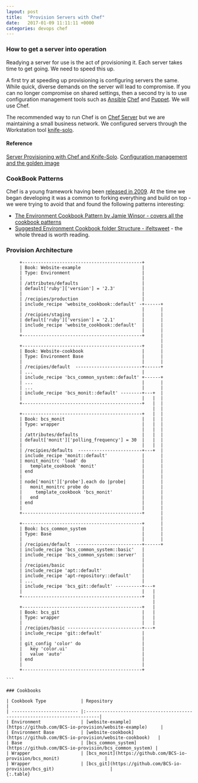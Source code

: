 ```yaml
---
layout: post
title:  "Provision Servers with Chef"
date:   2017-01-09 11:11:11 +0000
categories: devops chef
---
```


### How to get a server into operation
Readying a server for use is the act of provisioning it. Each server takes time to get going. We need to speed this up.

A first try at speeding up provisioning is configuring servers the same. While quick, diverse demands on the server will lead to compromise. If you can no longer compromise on shared settings, then a second try is to use configuration management tools such as [Ansible](https://www.ansible.com/) [Chef](https://www.chef.io/chef/) and [Puppet](https://puppet.com/). We will use Chef.

The recommended way to run Chef is on [Chef Server](https://docs.chef.io/server_components.html) but we are maintaining a small business network. We configured servers through the Workstation tool [knife-solo](https://matschaffer.github.io/knife-solo/).

#### Reference
[Server Provisioning with Chef and Knife-Solo](https://jenssegers.com/55/server-provisioning-with-chef-and-knife-solo). 
[Configuration management and the golden image](http://russell.ballestrini.net/configuration-management-and-the-golden-image/)

### CookBook Patterns
Chef is a young framework having been [released in 2009](https://en.wikipedia.org/wiki/Chef_(software)). At the time we began developing it was a common to forking everything and build on top - we were trying to avoid that and found the following patterns interesting:
 * [The Environment Cookbook Pattern by Jamie Winsor - covers all the cookbook patterns](http://blog.vialstudios.com/the-environment-cookbook-pattern/)
 * [Suggested Environment Cookbook folder Structure - ifeltsweet](https://github.com/berkshelf/berkshelf/issues/535) - the whole thread is worth reading. 

### Provision Architecture



````
     +---------------------------------------------+     
     | Book: Website-example                       |
     | Type: Environment                           |
     |                                             |
     | /attributes/defaults                        |
     | default['ruby']['version'] = '2.3'          |
     |                                             |
     | /recipies/production                        |
     | include_recipe 'website_cookbook::default' -+------+
     |                                             |      |
     | /recipies/staging                           |      |
     | default['ruby']['version'] = '2.1'          |      |
     | include_recipe 'website_cookbook::default'  |      |
     |                                             |      |
     +---------------------------------------------+      |
                                                          |
     +---------------------------------------------+      |
     | Book: Website-cookbook                      |      |
     | Type: Environment Base                      |      |
     |                                             |      |
     | /recipies/default  -------------------------+------+
     | ...                                         |
     | include_recipe 'bcs_common_system::default' +------+
     | ...                                         |      |
     | ...                                         |      |
     | include_recipe 'bcs_monit::default' --------+---+  |
     |                                             |   |  |
     +---------------------------------------------+   |  |
                                                       |  |
     +---------------------------------------------+   |  |
     | Book: bcs_monit                             |   |  |
     | Type: wrapper                               |   |  |
     |                                             |   |  |
     | /attributes/defaults                        |   |  |
     | default['monit']['polling_frequency'] = 30  |   |  |
     |                                             |   |  |
     | /recipies/defaults  ------------------------+---+  |
     | include_recipe 'monit::default'             |      |
     | monit_monitrc 'load' do                     |      |
     |   template_cookbook 'monit'                 |      |
     | end                                         |      |
     |                                             |      |
     | node['monit']['probe'].each do |probe|      |      |
     |   monit_monitrc probe do                    |      |
     |     template_cookbook 'bcs_monit'           |      |
     |   end                                       |      |
     | end                                         |      |
     |                                             |      |
     +---------------------------------------------+      |
                                                          |
     +---------------------------------------------+      |
     | Book: bcs_common_system                     |      |
     | Type: Base                                  |      |
     |                                             |      |
     | /recipies/default  -------------------------+------+
     | include_recipe 'bcs_common_system::basic'   |
     | include_recipe 'bcs_common_system::server'  |
     |                                             |
     | /recipies/basic                             |
     | include_recipe 'apt::default'               |
     | include_recipe 'apt-repository::default'    |
     | ...                                         |
     | include_recipe 'bcs_git::default' ----------+---+
     |                                             |   |
     +---------------------------------------------+   |
                                                       |
     +---------------------------------------------+   |
     | Book: bcs_git                               |   |
     | Type: wrapper                               |   |
     |                                             |   |
     | /recipies/basic ----------------------------+---+
     | include_recipe 'git::default'               |
     |                                             |
     | git_config 'color' do                       |
     |   key 'color.ui'                            |
     |   value 'auto'                              |
     | end                                         |
     |                                             |
     +---------------------------------------------+

```

### Cookbooks

| Cookbook Type             | Repository                                                                 |
| ------------------------- |:---------------------------------------------------------------------------|
| Environment               | [website-example](https://github.com/BCS-io-provision/website-example)     |
| Environment Base          | [website-cookbook](https://github.com/BCS-io-provision/website-cookbook)   |
| Base                      | [bcs_common_system](https://github.com/BCS-io-provision/bcs_common_system) |
| Wrapper                   | [bcs_monit](https://github.com/BCS-io-provision/bcs_monit)                 |
| Wrapper                   | [bcs_git](https://github.com/BCS-io-provision/bcs_git)                     |
{:.table}
